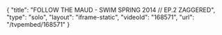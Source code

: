 {
    "title": "FOLLOW THE MAUD - SWIM SPRING 2014 \/\/ EP.2 ZAGGERED",
    "type": "solo",
    "layout": "iframe-static",
    "videoId": "168571",
    "url": "\/tvpembed\/168571"
}